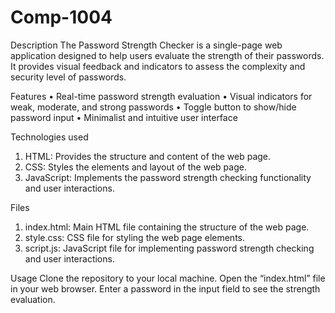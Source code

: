 # Comp-1004

Description
The Password Strength Checker is a single-page web application designed to help users evaluate the strength of their passwords. It provides visual feedback and indicators to assess the complexity and security level of passwords.

Features
•	Real-time password strength evaluation
•	Visual indicators for weak, moderate, and strong passwords
•	Toggle button to show/hide password input
•	Minimalist and intuitive user interface

Technologies used
1.	HTML: Provides the structure and content of the web page.
2.	CSS: Styles the elements and layout of the web page.
3.	JavaScript: Implements the password strength checking functionality and user interactions.

Files
1.	index.html: Main HTML file containing the structure of the web page.
2.	style.css: CSS file for styling the web page elements.
3.	script.js: JavaScript file for implementing password strength checking and user interactions.

Usage
Clone the repository to your local machine.
Open the “index.html” file in your web browser.
Enter a password in the input field to see the strength evaluation.
